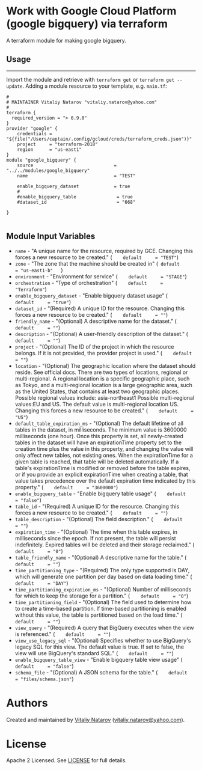 # Work with Google Cloud  Platform (google bigquery) via terraform

A terraform module for making google bigquery.
 
## Usage
--------

Import the module and retrieve with ```terraform get``` or ```terraform get --update```. Adding a module resource to your template, e.g. `main.tf`:

```
#
# MAINTAINER Vitaliy Natarov "vitaliy.natarov@yahoo.com"
#
terraform {
  required_version = "> 0.9.0"
}
provider "google" {
    credentials = "${file("/Users/captain/.config/gcloud/creds/terraform_creds.json")}"
    project     = "terraform-2018"
    region      = "us-east1"
}   
module "google_bigquery" {
    source                              = "../../modules/google_bigquery"
    name                                = "TEST"

    enable_bigquery_dataset             = true
    #
    #enable_bigquery_table               = true
    #dataset_id                          = "668"
    
}


```

Module Input Variables
----------------------
- `name` - "A unique name for the resource, required by GCE. Changing this forces a new resource to be created." (`    default     = "TEST"`)
- `zone` - "The zone that the machine should be created in" (`  default     = "us-east1-b"    `)
- `environment` - "Environment for service" (`    default     = "STAGE"`)
- `orchestration` - "Type of orchestration" (`    default     = "Terraform"`)
- `enable_bigquery_dataset` - "Enable bigquery dataset usage" (`    default     = "true"`)
- `dataset_id` - "(Required) A unique ID for the resource. Changing this forces a new resource to be created." (`    default     = ""`)
- `friendly_name` - "(Optional) A descriptive name for the dataset." (`    default     = ""`)
- `description` - "(Optional) A user-friendly description of the dataset." (`    default     = ""`)
- `project` - "(Optional) The ID of the project in which the resource belongs. If it is not provided, the provider project is used." (`    default     = ""`)
- `location` - "(Optional) The geographic location where the dataset should reside. See official docs. There are two types of locations, regional or multi-regional. A regional location is a specific geographic place, such as Tokyo, and a multi-regional location is a large geographic area, such as the United States, that contains at least two geographic places. Possible regional values include: asia-northeast1 Possible multi-regional values:EU and US. The default value is multi-regional location US. Changing this forces a new resource to be created." (`    default     = "US"`)
- `default_table_expiration_ms` - "(Optional) The default lifetime of all tables in the dataset, in milliseconds. The minimum value is 3600000 milliseconds (one hour). Once this property is set, all newly-created tables in the dataset will have an expirationTime property set to the creation time plus the value in this property, and changing the value will only affect new tables, not existing ones. When the expirationTime for a given table is reached, that table will be deleted automatically. If a table's expirationTime is modified or removed before the table expires, or if you provide an explicit expirationTime when creating a table, that value takes precedence over the default expiration time indicated by this property." (`    default     = "3600000"`)
- `enable_bigquery_table` - "Enable bigquery table usage" (`    default     = "false"`)
- `table_id` - "(Required) A unique ID for the resource. Changing this forces a new resource to be created." (`    default     = ""`)
- `table_description` - "(Optional) The field description." (`    default     = ""`)
- `expiration_time` - "(Optional) The time when this table expires, in milliseconds since the epoch. If not present, the table will persist indefinitely. Expired tables will be deleted and their storage reclaimed." (`    default     = "0"`)
- `table_friendly_name` - "(Optional) A descriptive name for the table." (`    default     = ""`)
- `time_partitioning_type` - "(Required) The only type supported is DAY, which will generate one partition per day based on data loading time." (`    default     = "DAY"`)
- `time_partitioning_expiration_ms` - "(Optional) Number of milliseconds for which to keep the storage for a partition." (`    default     = "0"`)
- `time_partitioning_field` - "(Optional) The field used to determine how to create a time-based partition. If time-based partitioning is enabled without this value, the table is partitioned based on the load time." (`    default     = ""`)
- `view_query` - "(Required) A query that BigQuery executes when the view is referenced." (`    default     = ""`)
- `view_use_legacy_sql` - "(Optional) Specifies whether to use BigQuery's legacy SQL for this view. The default value is true. If set to false, the view will use BigQuery's standard SQL." (`    default     = ""`)
- `enable_bigquery_table_view` - "Enable bigquery table view usage" (`    default     = "false"`)
- `schema_file` - "(Optional) A JSON schema for the table." (`    default     = "files/schema.json"`)


Authors
=======

Created and maintained by [Vitaliy Natarov](https://github.com/SebastianUA)
(vitaliy.natarov@yahoo.com).

License
=======

Apache 2 Licensed. See [LICENSE](https://github.com/SebastianUA/terraform/blob/master/LICENSE) for full details.
